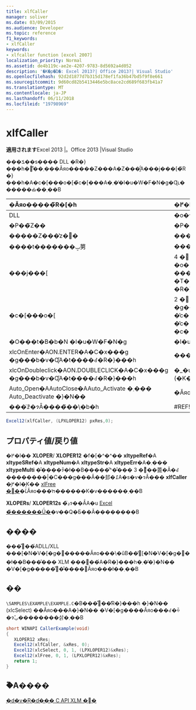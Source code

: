 ```yaml
---
title: xlfCaller
manager: soliver
ms.date: 03/09/2015
ms.audience: Developer
ms.topic: reference
f1_keywords:
- xlfCaller
keywords:
- xlfcaller function [excel 2007]
localization_priority: Normal
ms.assetid: de4b119c-ae2e-4207-9783-8d5692a4d052
description: '�K�p�Ώ�: Excel 2013?| Office 2013?| Visual Studio'
ms.openlocfilehash: 92d2d1877d7b315d178ef1fa36b47bd5f9f8e661
ms.sourcegitcommit: 9d60cd82b5413446e5bc8ace2cd689f683fb41a7
ms.translationtype: MT
ms.contentlocale: ja-JP
ms.lasthandoff: 06/11/2018
ms.locfileid: "19798969"
---
```

# <a name="xlfcaller"></a>xlfCaller

 **適用されます**Excel 2013 |。Office 2013 |Visual Studio 
  
���ݎ��s���� DLL �R�}���h�܂��͊֐���Ăяo�����Z���A�Z���͈̔́A���j���[�̃R�}���h�A�c�[���o�[�̃c�[���A�܂��̓I�u�W�F�N�g�Ɋւ������Ԃ��܂��B
  
|**�Ăяo�����̃R�[�h**|**�߂�l**|
|:-----|:-----|
|DLL  <br/> |�o�^ ID�B  <br/> |
|�P��̃Z��  <br/> |�P��Z���̎Q�ƁB  <br/> |
|�����Z���̔z�񐔎�  <br/> |�����Z���̎Q�ƁB  <br/> |
|����t�������ݒ莮  <br/> |�����ݒ�̏�����K�p����Ă���Z���ւ̎Q�ƁB  <br/> |
|���j���[  <br/> | 4 �̗v�f�̒P��s�z��  <br/>  �o�[�� ID�B  <br/>  ���j���[�̈ʒu�B  <br/>  �T�u���j���[�̈ʒu�B  <br/>  �R�}���h�̈ʒu�B  <br/> |
|�c�[���o�[  <br/> | 2 �̗v�f�̒P��s�z��  <br/>  �g�ݍ��݃c�[���o�[�̏ꍇ�̓c�[���o�[�ԍ��A�J�X�^�� �c�[���o�[�̏ꍇ�̓c�[���o�[���B  <br/>  �c�[���o�[��̈ʒu�B  <br/> |
|�O���t�B�b�N �I�u�W�F�N�g  <br/> |�I�u�W�F�N�g�̎��ʎq (�I�u�W�F�N�g��)�B  <br/> |
|xlcOnEnter�AON.ENTER�A�C�x���g �g���b�v�Ɋ֘A�t����ꂽ�R�}���h  <br/> |���͂���� 1 �܂��͕����̃Z���ւ̎Q�ƁB  <br/> |
|xlcOnDoubleclick�AON.DOUBLECLICK�A�C�x���g �g���b�v�Ɋ֘A�t����ꂽ�R�}���h  <br/> |�_�u���N���b�N���ꂽ�Z�� (�K������A�N�e�B�u�ȃZ���ł͂���܂���)�B  <br/> |
|Auto_Open�AAutoClose�AAuto_Activate �܂��� Auto_Deactivate �}�N��  <br/> |�Ăяo�����V�[�g�̖��O�B  <br/> |
|���̈ꗗ�ɂȂ����̃��\�b�h  <br/> |#REF!�G���[�B  <br/> |
   
```cs
Excel12(xlfCaller, (LPXLOPER12) pxRes,0);
```

## <a name="property-valuereturn-value"></a>プロパティ値/戻り値

�߂�l�� **XLOPER**/ **XLOPER12** �f�[�^�^�� **xltypeRef**�A **xltypeSRef**�A **xltypeNum**�A **xltypeStr**�A **xltypeErr**�A�܂��� **xltypeMulti** �̂����ꂩ�ł��B�����̌^�̂��� 3 �͊��蓖�Ă�ꂽ��������|�C���g���Ă��邽�߁A�s�v�ɂȂ��� **xlfCaller** �̖߂�l�͕K�� [xlFree �֐�](xlfree.md)�ւ̌Ăяo���ŉ������K�v������܂��B 
  
**XLOPERs**/ **XLOPER12s** �̏ڍׂɂ��ẮA�u [Excel �̃������Ǘ�](memory-management-in-excel.md)�v��Q�Ƃ��Ă��������B
  
## <a name="remarks"></a>����

���̊֐��́ADLL/XLL ���[�N�V�[�g�֐�����Ăяo���\�ȗB��̔񃏁[�N�V�[�g�֐��ł��B���̑��� XLM ���֐��́A�R�}���h�܂��̓}�N�� �V�[�g�����̊֐�����̂݌Ăяo���ł��܂��B
  
## <a name="example"></a>��

 `\SAMPLES\EXAMPLE\EXAMPLE.C`�B���̊֐��̓R�}���h �}�N�� (xlcSelect) ��Ăяo���A�}�N�� �V�[�g����Ăяo���ꂽ�ꍇ�ɂ̂ݐ��������삵�܂��B
  
```cs
short WINAPI CallerExample(void)
{
   XLOPER12 xRes;
   Excel12(xlfCaller, &xRes, 0);
   Excel12(xlcSelect, 0, 1, (LPXLOPER12)&xRes);
   Excel12(xlFree, 0, 1, (LPXLOPER12)&xRes);
   return 1;
}
```

## <a name="see-also"></a>�֘A����



[�d�v�Ŗ�ɗ��� C API XLM �֐�](essential-and-useful-c-api-xlm-functions.md)

